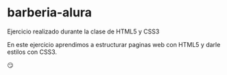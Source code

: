 # barberia-alura
Ejercicio realizado durante la clase de HTML5 y CSS3

En este ejercicio aprendimos a estructurar paginas web
con HTML5 y darle estilos con CSS3.

:smirk:

